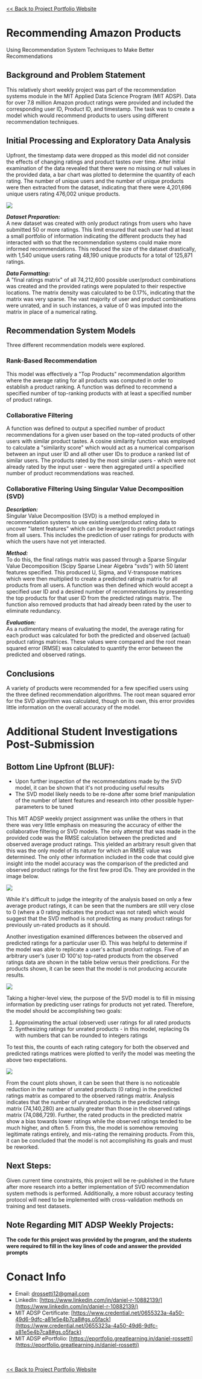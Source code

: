 [<< Back to Project Portfolio Website](https://drossds.github.io/Dan_Data_Science_Portfolio/)

# Recommending Amazon Products

Using Recommendation System Techniques to Make Better Recommendations

## Background and Problem Statement
This relatively short weekly project was part of the recommendation systems module in the MIT Applied Data Science Program (MIT ADSP).  Data for over 7.8 million Amazon product ratings were provided and included the corresponding user ID, Product ID, and timestamp.  The task was to create a model which would recommend products to users using different recommendation techniques.

## Initial Processing and Exploratory Data Analysis
Upfront, the timestamp data were dropped as this model did not consider the effects of changing ratings and product tastes over time. After initial examination of the data revealed that there were no missing or null values in the provided data, a bar chart was plotted to determine the quantity of each rating.  The number of unique users and the number of unique products were then extracted from the dataset, indicating that there were 4,201,696 unique users rating 476,002 unique products.

![](Images_RecSys/Ratings_by_percentage_white.png)

***Dataset Preparation:*** <br>A new dataset was created with only product ratings from users who have submitted 50 or more ratings.  This limit ensured that each user had at least a small portfolio of information indicating the different products they had interacted with so that the recommendation systems could make more informed recommendations.  This reduced the size of the dataset drastically, with 1,540 unique users rating 48,190 unique products for a total of 125,871 ratings.  

***Data Formatting:***<br>A "final ratings matrix" of all 74,212,600 possible user/product combinations was created and the provided ratings were populated to their respective locations.  The matrix density was calculated to be 0.17%, indicating that the matrix was very sparse.  The vast majority of user and product combinations were unrated, and in such instances, a value of 0 was imputed into the matrix in place of a numerical rating.

## Recommendation System Models
Three different recommendation models were explored.

### Rank-Based Recommendation
This model was effectively a "Top Products" recommendation algorithm where the average rating for all products was computed in order to establish a product ranking.  A function was defined to recommend a specified number of top-ranking products with at least a specified number of product ratings.

### Collaborative Filtering
A function was defined to output a specified number of product recommendations for a given user based on the top-rated products of other users with similar product tastes.  A cosine similarity function was employed to calculate a "similarity score" which would act as a numerical comparison between an input user ID and all other user IDs to produce a ranked list of similar users.  The products rated by the most similar users - which were not already rated by the input user - were then aggregated until a specified number of product recommendations was reached.

### Collaborative Filtering Using Singular Value Decomposition (SVD)
***Description:*** <br>Singular Value Decomposition (SVD) is a method employed in recommendation systems to use existing user/product rating data to uncover "latent features" which can be leveraged to predict product ratings from all users.  This includes the prediction of user ratings for products with which the users have not yet interacted.  

***Method:***<br>To do this, the final ratings matrix was passed through a Sparse Singular Value Decomposition (Scipy Sparse Linear Algebra "svds") with 50 latent features specified.  This produced U, Sigma, and V-transpose matrices which were then multiplied to create a predicted ratings matrix for all products from all users.  A function was then defined which would accept a specified user ID and a desired number of recommendations by presenting the top products for that user ID from the predicted ratings matrix.  The function also removed products that had already been rated by the user to eliminate redundancy.

***Evaluation:***<br>As a rudimentary means of evaluating the model, the average rating for each product was calculated for both the predicted and observed (actual) product ratings matrices.  These values were compared and the root mean squared error (RMSE) was calculated to quantify the error between the predicted and observed ratings.

## Conclusions
A variety of products were recommended for a few specified users using the three defined recommendation algorithms.  The root mean squared error for the SVD algorithm was calculated, though on its own, this error provides little information on the overall accuracy of the model.

# Additional Student Investigations Post-Submission

## Bottom Line Upfront (BLUF):
- Upon further inspection of the recommendations made by the SVD model, it can be shown that it's not producing useful results 
- The SVD model likely needs to be re-done after some brief manipulation of the number of latent features and research into other possible hyper-parameters to be tuned

This MIT ADSP weekly project assignment was unlike the others in that there was very little emphasis on measuring the accuracy of either the collaborative filtering or SVD models.  The only attempt that was made in the provided code was the RMSE calculation between the predicted and observed average product ratings.  This yielded an arbitrary result given that this was the only model of its nature for which an RMSE value was determined.  The only other information included in the code that could give insight into the model accuracy was the comparison of the predicted and observed product ratings for the first few prod IDs.  They are provided in the image below.

![](Images_RecSys/Average_ratings_table.png)

While it's difficult to judge the integrity of the analysis based on only a few average product ratings, it can be seen that the numbers are still very close to 0 (where a 0 rating indicates the product was not rated) which would suggest that the SVD method is not predicting as many product ratings for previously un-rated products as it should.

Another investigation examined differences between the observed and predicted ratings for a particular user ID.  This was helpful to determine if the model was able to replicate a user's actual product ratings.  Five of an arbitrary user's (user ID 100's) top-rated products from the observed ratings data are shown in the table below versus their predictions.  For the products shown, it can be seen that the model is not producing accurate results.

![](Images_RecSys/Avg_pred_v_obs_userid100.png)

Taking a higher-level view, the purpose of the SVD model is to fill in missing information by predicting user ratings for products not yet rated.  Therefore, the model should be accomplishing two goals:
1. Approximating the actual (observed) user ratings for all rated products
2. Synthesizing ratings for unrated products - in this model, replacing 0s with numbers that can be rounded to integers ratings

To test this, the counts of each rating category for both the observed and predicted ratings matrices were plotted to verify the model was meeting the above two expectations.

![](Images_RecSys/Predicted_vs_observed_rating_counts.png)

From the count plots shown, it can be seen that there is no noticeable reduction in the number of unrated products (0 rating) in the predicted ratings matrix as compared to the observed ratings matrix.  Analysis indicates that the number of unrated products in the predicted ratings matrix (74,140,280) are actually greater than those in the observed ratings matrix (74,086,729).  Further, the rated products in the predicted matrix show a bias towards lower ratings while the observed ratings tended to be much higher, and often 5.  From this, the model is somehow removing legitimate ratings entirely, and mis-rating the remaining products.  From this, it can be concluded that the model is not accomplishing its goals and must be reworked.

## Next Steps:
Given current time constraints, this project will be re-published in the future after more research into a better implementation of SVD recommendation system methods is performed.  Additionally, a more robust accuracy testing protocol will need to be implemented with cross-validation methods on training and test datasets.

## Note Regarding MIT ADSP Weekly Projects:
**The code for this project was provided by the program, and the students were required to fill in the key lines of code and answer the provided prompts**

# Conact Info
- Email: <a href = "mailto: drossetti12@gmail.com" style="color: red">drossetti12@gmail.com</a>
- LinkedIn: [https://www.linkedin.com/in/daniel-r-10882139/](https://www.linkedin.com/in/daniel-r-10882139/)
- MIT ADSP Certificate:  [https://www.credential.net/0655323a-4a50-49d6-9dfc-a81e5e4b7ca8#gs.o5fack](https://www.credential.net/0655323a-4a50-49d6-9dfc-a81e5e4b7ca8#gs.o5fack)
- MIT ADSP ePortfolio: [https://eportfolio.greatlearning.in/daniel-rossetti](https://eportfolio.greatlearning.in/daniel-rossetti)

<br><br>
[<< Back to Project Portfolio Website](https://drossds.github.io/Dan_Data_Science_Portfolio/)
